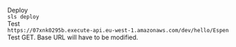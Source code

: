 Deploy  
`sls deploy`  
Test  
`https://07xnk0295b.execute-api.eu-west-1.amazonaws.com/dev/hello/Espen `  Test GET. Base URL will have to be modified.  






